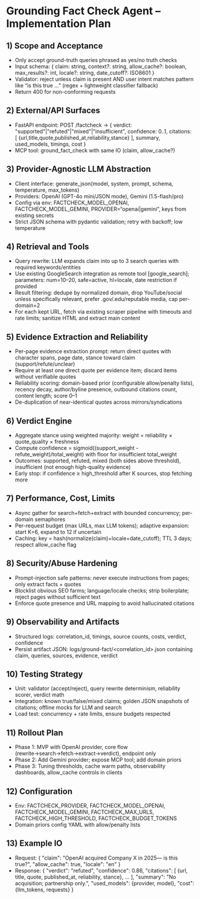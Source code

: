 # Grounding Fact Check Agent – Implementation Plan

## 1) Scope and Acceptance
- Only accept ground-truth queries phrased as yes/no truth checks
- Input schema: { claim: string, context?: string, allow_cache?: boolean, max_results?: int, locale?: string, date_cutoff?: ISO8601 }
- Validator: reject unless claim is present AND user intent matches pattern like “is this true …” (regex + lightweight classifier fallback)
- Return 400 for non-conforming requests

## 2) External/API Surfaces
- FastAPI endpoint: POST /factcheck -> { verdict: "supported"|"refuted"|"mixed"|"insufficient", confidence: 0..1, citations: [ {url,title,quote,published_at,reliability,stance} ], summary, used_models, timings, cost }
- MCP tool: ground_fact_check with same IO (claim, allow_cache?)

## 3) Provider-Agnostic LLM Abstraction
- Client interface: generate_json(model, system, prompt, schema, temperature, max_tokens)
- Providers: OpenAI (GPT-4o mini/JSON mode), Gemini (1.5-flash/pro)
- Config via env: FACTCHECK_MODEL_OPENAI, FACTCHECK_MODEL_GEMINI, PROVIDER=“openai|gemini”, keys from existing secrets
- Strict JSON schema with pydantic validation; retry with backoff; low temperature

## 4) Retrieval and Tools
- Query rewrite: LLM expands claim into up to 3 search queries with required keywords/entities
- Use existing GoogleSearch integration as remote tool [google_search]; parameters: num=10–20, safe=active, hl=locale, date restriction if provided
- Result filtering: dedupe by normalized domain, drop YouTube/social unless specifically relevant, prefer .gov/.edu/reputable media, cap per-domain=2
- For each kept URL, fetch via existing scraper pipeline with timeouts and rate limits; sanitize HTML and extract main content

## 5) Evidence Extraction and Reliability
- Per-page evidence extraction prompt: return direct quotes with character spans, page date, stance toward claim (support/refute/unclear)
- Require at least one direct quote per evidence item; discard items without verifiable quotes
- Reliability scoring: domain-based prior (configurable allow/penalty lists), recency decay, author/byline presence, outbound citations count, content length; score 0–1
- De-duplication of near-identical quotes across mirrors/syndications

## 6) Verdict Engine
- Aggregate stance using weighted majority: weight = reliability × quote_quality × freshness
- Compute confidence = sigmoid((support_weight - refute_weight)/total_weight) with floor for insufficient total_weight
- Outcomes: supported, refuted, mixed (both sides above threshold), insufficient (not enough high-quality evidence)
- Early stop: if confidence ≥ high_threshold after K sources, stop fetching more

## 7) Performance, Cost, Limits
- Async gather for search+fetch+extract with bounded concurrency; per-domain semaphores
- Per-request budget (max URLs, max LLM tokens); adaptive expansion: start K=6, expand to 12 if uncertain
- Caching: key = hash(normalize(claim)+locale+date_cutoff); TTL 3 days; respect allow_cache flag

## 8) Security/Abuse Hardening
- Prompt-injection safe patterns: never execute instructions from pages; only extract facts + quotes
- Blocklist obvious SEO farms; language/locale checks; strip boilerplate; reject pages without sufficient text
- Enforce quote presence and URL mapping to avoid hallucinated citations

## 9) Observability and Artifacts
- Structured logs: correlation_id, timings, source counts, costs, verdict, confidence
- Persist artifact JSON: logs/ground-fact/<correlation_id>.json containing claim, queries, sources, evidence, verdict

## 10) Testing Strategy
- Unit: validator (accept/reject), query rewrite determinism, reliability scorer, verdict math
- Integration: known true/false/mixed claims; golden JSON snapshots of citations; offline mocks for LLM and search
- Load test: concurrency + rate limits, ensure budgets respected

## 11) Rollout Plan
- Phase 1: MVP with OpenAI provider, core flow (rewrite→search→fetch→extract→verdict), endpoint only
- Phase 2: Add Gemini provider; expose MCP tool; add domain priors
- Phase 3: Tuning thresholds, cache warm paths, observability dashboards, allow_cache controls in clients

## 12) Configuration
- Env: FACTCHECK_PROVIDER, FACTCHECK_MODEL_OPENAI, FACTCHECK_MODEL_GEMINI, FACTCHECK_MAX_URLS, FACTCHECK_HIGH_THRESHOLD, FACTCHECK_BUDGET_TOKENS
- Domain priors config YAML with allow/penalty lists

## 13) Example IO
- Request: { "claim": "OpenAI acquired Company X in 2025— is this true?", "allow_cache": true, "locale": "en" }
- Response: { "verdict": "refuted", "confidence": 0.86, "citations": [ {url, title, quote, published_at, reliability, stance}, ... ], "summary": "No acquisition; partnership only.", "used_models": {provider, model}, "cost": {llm_tokens, requests} }